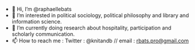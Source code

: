 - 👋 Hi, I’m @raphaellebats
- 👀 I’m interested in political sociology, political philosophy and library and information science.
- 🌱 I’m currently doing research about hospitality, participation and scholarly communication.
- 📫 How to reach me : Twitter : @knitandb  // email : rbats.pro@gmail.com

